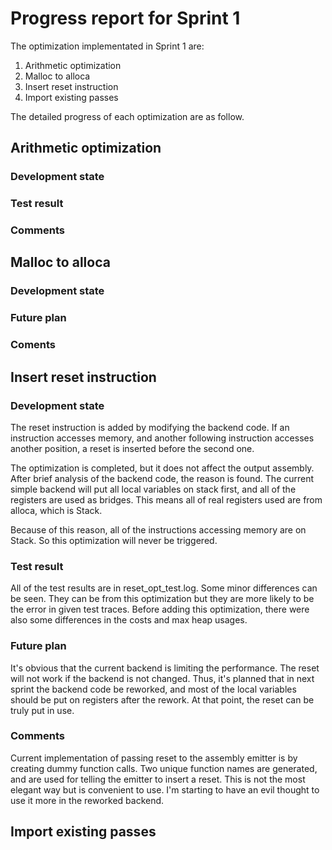 # Progress report for Sprint 1

The optimization implementated in Sprint 1 are:
1. Arithmetic optimization
2. Malloc to alloca
3. Insert reset instruction
4. Import existing passes

The detailed progress of each optimization are as follow.

## Arithmetic optimization

### Development state
### Test result
### Comments

## Malloc to alloca

### Development state
### Future plan
### Coments

## Insert reset instruction

### Development state

The reset instruction is added by modifying the backend code. If an instruction
accesses memory, and another following instruction accesses another position, a
reset is inserted before the second one. 

The optimization is completed, but it does not affect the output assembly. After
brief analysis of the backend code, the reason is found. The current simple backend
will put all local variables on stack first, and all of the registers are used as
bridges. This means all of real registers used are from alloca, which is Stack.

Because of this reason, all of the instructions accessing memory are on Stack. So 
this optimization will never be triggered. 

### Test result

All of the test results are in reset_opt_test.log. Some minor differences can be
seen. They can be from this optimization but they are more likely to be the error 
in given test traces. Before adding this optimization, there were also some
differences in the costs and max heap usages.

### Future plan

It's obvious that the current backend is limiting the performance. The reset will
not work if the backend is not changed. Thus, it's planned that in next sprint
the backend code be reworked, and most of the local variables should be put on 
registers after the rework. At that point, the reset can be truly put in use.

### Comments

Current implementation of passing reset to the assembly emitter is by creating
dummy function calls. Two unique function names are generated, and are used for 
telling the emitter to insert a reset. This is not the most elegant way but is 
convenient to use. I'm starting to have an evil thought to use it more in the
reworked backend.

## Import existing passes

